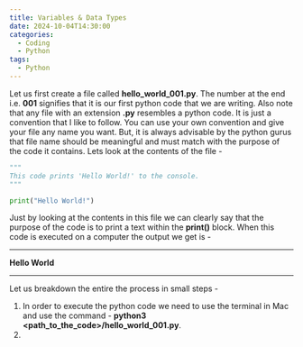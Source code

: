 ```yaml
---
title: Variables & Data Types
date: 2024-10-04T14:30:00
categories:
  - Coding
  - Python
tags:
  - Python
---
```

Let us first create a file called **hello_world_001.py**. The number at the end i.e. **001** signifies that it is our first python code that we are writing. Also note that any file with an extension **.py** resembles a python code. It is just a convention that I like to follow. You can use your own convention and give your file any name you want. But, it is always advisable by the python gurus that file name should be meaningful and must match with the purpose of the code it contains. Lets look at the contents of the file -

```python
"""
This code prints 'Hello World!' to the console.
"""

print("Hello World!")
```

Just by looking at the contents in this file we can clearly say that the purpose of the code is to print a text within the **print()** block. When this code is executed on a computer the output we get is -

---
**Hello World**

---

Let us breakdown the entire the process in small steps - 

1. In order to execute the python code we need to use the terminal in Mac and use the command - **python3 <path_to_the_code>/hello_world_001.py**.
2. 
